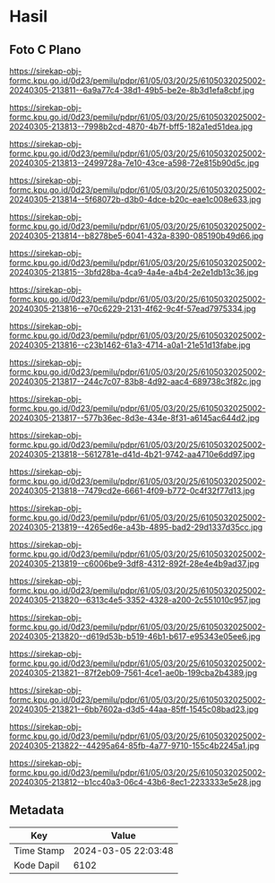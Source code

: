 # Hasil

## Foto C Plano

https://sirekap-obj-formc.kpu.go.id/0d23/pemilu/pdpr/61/05/03/20/25/6105032025002-20240305-213811--6a9a77c4-38d1-49b5-be2e-8b3d1efa8cbf.jpg

https://sirekap-obj-formc.kpu.go.id/0d23/pemilu/pdpr/61/05/03/20/25/6105032025002-20240305-213813--7998b2cd-4870-4b7f-bff5-182a1ed51dea.jpg

https://sirekap-obj-formc.kpu.go.id/0d23/pemilu/pdpr/61/05/03/20/25/6105032025002-20240305-213813--2499728a-7e10-43ce-a598-72e815b90d5c.jpg

https://sirekap-obj-formc.kpu.go.id/0d23/pemilu/pdpr/61/05/03/20/25/6105032025002-20240305-213814--5f68072b-d3b0-4dce-b20c-eae1c008e633.jpg

https://sirekap-obj-formc.kpu.go.id/0d23/pemilu/pdpr/61/05/03/20/25/6105032025002-20240305-213814--b8278be5-6041-432a-8390-085190b49d66.jpg

https://sirekap-obj-formc.kpu.go.id/0d23/pemilu/pdpr/61/05/03/20/25/6105032025002-20240305-213815--3bfd28ba-4ca9-4a4e-a4b4-2e2e1db13c36.jpg

https://sirekap-obj-formc.kpu.go.id/0d23/pemilu/pdpr/61/05/03/20/25/6105032025002-20240305-213816--e70c6229-2131-4f62-9c4f-57ead7975334.jpg

https://sirekap-obj-formc.kpu.go.id/0d23/pemilu/pdpr/61/05/03/20/25/6105032025002-20240305-213816--c23b1462-61a3-4714-a0a1-21e51d13fabe.jpg

https://sirekap-obj-formc.kpu.go.id/0d23/pemilu/pdpr/61/05/03/20/25/6105032025002-20240305-213817--244c7c07-83b8-4d92-aac4-689738c3f82c.jpg

https://sirekap-obj-formc.kpu.go.id/0d23/pemilu/pdpr/61/05/03/20/25/6105032025002-20240305-213817--577b36ec-8d3e-434e-8f31-a6145ac644d2.jpg

https://sirekap-obj-formc.kpu.go.id/0d23/pemilu/pdpr/61/05/03/20/25/6105032025002-20240305-213818--5612781e-d41d-4b21-9742-aa4710e6dd97.jpg

https://sirekap-obj-formc.kpu.go.id/0d23/pemilu/pdpr/61/05/03/20/25/6105032025002-20240305-213818--7479cd2e-6661-4f09-b772-0c4f32f77d13.jpg

https://sirekap-obj-formc.kpu.go.id/0d23/pemilu/pdpr/61/05/03/20/25/6105032025002-20240305-213819--4265ed6e-a43b-4895-bad2-29d1337d35cc.jpg

https://sirekap-obj-formc.kpu.go.id/0d23/pemilu/pdpr/61/05/03/20/25/6105032025002-20240305-213819--c6006be9-3df8-4312-892f-28e4e4b9ad37.jpg

https://sirekap-obj-formc.kpu.go.id/0d23/pemilu/pdpr/61/05/03/20/25/6105032025002-20240305-213820--6313c4e5-3352-4328-a200-2c551010c957.jpg

https://sirekap-obj-formc.kpu.go.id/0d23/pemilu/pdpr/61/05/03/20/25/6105032025002-20240305-213820--d619d53b-b519-46b1-b617-e95343e05ee6.jpg

https://sirekap-obj-formc.kpu.go.id/0d23/pemilu/pdpr/61/05/03/20/25/6105032025002-20240305-213821--87f2eb09-7561-4ce1-ae0b-199cba2b4389.jpg

https://sirekap-obj-formc.kpu.go.id/0d23/pemilu/pdpr/61/05/03/20/25/6105032025002-20240305-213821--6bb7602a-d3d5-44aa-85ff-1545c08bad23.jpg

https://sirekap-obj-formc.kpu.go.id/0d23/pemilu/pdpr/61/05/03/20/25/6105032025002-20240305-213822--44295a64-85fb-4a77-9710-155c4b2245a1.jpg

https://sirekap-obj-formc.kpu.go.id/0d23/pemilu/pdpr/61/05/03/20/25/6105032025002-20240305-213812--b1cc40a3-06c4-43b6-8ec1-2233333e5e28.jpg


## Metadata

| Key        | Value               |
| ---------- | ------------------- |
| Time Stamp | 2024-03-05 22:03:48 |
| Kode Dapil | 6102                |



